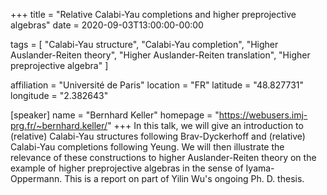 +++
title = "Relative Calabi-Yau completions and higher preprojective algebras"
date = 2020-09-03T13:00:00-00:00

tags = [
"Calabi-Yau structure",
"Calabi-Yau completion",
"Higher Auslander-Reiten theory",
"Higher Auslander-Reiten translation",
"Higher preprojective algebra"
]

affiliation = "Université de Paris"
location = "FR"
latitude = "48.827731"
longitude = "2.382643"

[speaker]
  name = "Bernhard Keller"
  homepage = "https://webusers.imj-prg.fr/~bernhard.keller/"
+++
In this talk, we will give an introduction to (relative) Calabi-Yau structures following Brav-Dyckerhoff and (relative) Calabi-Yau completions following Yeung. We will then illustrate the relevance of these constructions to higher Auslander-Reiten theory on the example of higher preprojective algebras in the sense of Iyama-Oppermann. This is a report on part of Yilin Wu's ongoing Ph. D. thesis.
